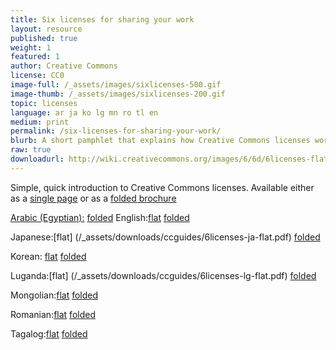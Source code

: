 ```yaml
---
title: Six licenses for sharing your work
layout: resource
published: true
weight: 1
featured: 1
author: Creative Commons
license: CC0
image-full: /_assets/images/sixlicenses-500.gif
image-thumb: /_assets/images/sixlicenses-200.gif
topic: licenses
language: ar ja ko lg mn ro tl en
medium: print
permalink: /six-licenses-for-sharing-your-work/
blurb: A short pamphlet that explains how Creative Commons licenses work.
raw: true
downloadurl: http://wiki.creativecommons.org/images/6/6d/6licenses-flat.pdf
---
```


Simple, quick introduction to Creative Commons licenses. Available either as a
[single page](http://wiki.creativecommons.org/images/6/6d/6licenses-flat.pdf)
  or as a
 [folded brochure](http://wiki.creativecommons.org/images/0/01/6licenses-folded.pdf)

[Arabic (Egyptian):](/_assets/downloads/ccguides/6licenses-ar-flat.pdf)
[folded](/_assets/downloads/ccguides/6licenses-ar-folded.pdf)
English:[flat](//wiki.creativecommons.org/images/8/88/Publicdomain.pdf)
[folded](//wiki.creativecommons.org/images/4/4d/Publicdomain-printer.pdf)

Japanese:[flat] (/_assets/downloads/ccguides/6licenses-ja-flat.pdf)
[folded](/_assets/downloads/ccguides/6licenses-ja-folded.pdf)

Korean: [flat](/_assets/downloads/ccguides/6licenses-ko-flat.pdf)
[folded](/_assets/downloads/ccguides/6licenses-ko-folded.pdf)

Luganda:[flat] (/_assets/downloads/ccguides/6licenses-lg-flat.pdf)
[folded](/_assets/downloads/ccguides/6licenses-lg-folded.pdf)

Mongolian:[flat](/_assets/downloads/ccguides/6licenses-mn-flat.pdf)
[folded](/_assets/downloads/ccguides/6licenses-mn-folded.pdf)
  
Romanian:[flat](/_assets/downloads/ccguides/6licenses-ro-flat.pdf)
[folded](/_assets/downloads/ccguides/6licenses-ro-folded.pdf)

Tagalog:[flat](/_assets/downloads/ccguides/6licenses-tl-flat.pdf)
[folded](/_assets/downloads/ccguides/6licenses-tl-folded.pdf)

